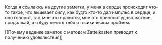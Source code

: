 Когда я ссылаюсь на другие заметки, у меня в сердце происходит что-то такое, что вызывает силу, как будто кто-то дал импульс в сердце, и оно говорит, так, мне это нравится, мне это приносит удовольствие, продолжай, а я буду лечить тебя от психических проблем.

[[Почему ведение заметок с методом Zattelkasten приводит к получению удовольствия]]